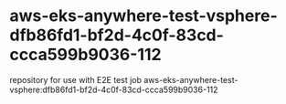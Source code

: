 # aws-eks-anywhere-test-vsphere-dfb86fd1-bf2d-4c0f-83cd-ccca599b9036-112
repository for use with E2E test job aws-eks-anywhere-test-vsphere:dfb86fd1-bf2d-4c0f-83cd-ccca599b9036-112
